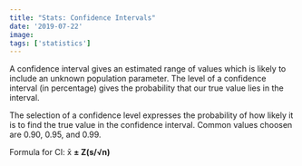 ```yaml
---
title: "Stats: Confidence Intervals"
date: '2019-07-22'
image:
tags: ['statistics']
---
```


A confidence interval gives an estimated range of values which is likely to include an unknown population parameter. The level of a confidence interval (in percentage) gives the probability that our true value lies in the interval.

The selection of a confidence level expresses the probability of how likely it is to find the true value in the confidence interval. Common values choosen are 0.90, 0.95, and 0.99.

Formula for CI:
   x̄ **± Z(s/√n)**
   

